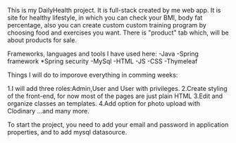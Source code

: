 This is my DailyHealth project. It is full-stack created by me web app. It is site for healthy lifestyle, 
in which you can check your BMI, body fat percentage, also you can create custom custom training program by choosing food and exercises you want.
There is "product" tab which, will be about products for sale.

Frameworks, languages and tools I have used here:
-Java
-Spring framework
*Spring security
-MySql
-HTML
-JS
-CSS
-Thymeleaf

Things I will do to imporove everything in comming weeks:

1.I will add three roles:Admin,User and User with privileges.
2.Create styling of the front-end, for now most of the pages are just plain HTML
3.Edit and organize classes an templates.
4.Add option for photo upload with Clodinary
...and many more.


To start the project, you need to add your email and password in application properties, and to add mysql datasource. 
